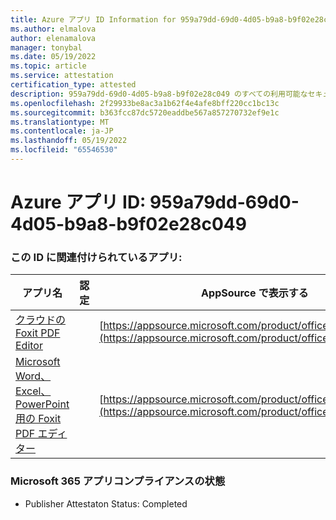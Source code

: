 ```yaml
---
title: Azure アプリ ID Information for 959a79dd-69d0-4d05-b9a8-b9f02e28c049
ms.author: elmalova
author: elenamalova
manager: tonybal
ms.date: 05/19/2022
ms.topic: article
ms.service: attestation
certification_type: attested
description: 959a79dd-69d0-4d05-b9a8-b9f02e28c049 のすべての利用可能なセキュリティとコンプライアンス情報。
ms.openlocfilehash: 2f29933be8ac3a1b62f4e4afe8bff220cc1bc13c
ms.sourcegitcommit: b363fcc87dc5720eaddbe567a857270732ef9e1c
ms.translationtype: MT
ms.contentlocale: ja-JP
ms.lasthandoff: 05/19/2022
ms.locfileid: "65546530"
---
```

# <a name="azure-app-id-959a79dd-69d0-4d05-b9a8-b9f02e28c049"></a>Azure アプリ ID: 959a79dd-69d0-4d05-b9a8-b9f02e28c049


### <a name="apps-associated-with-this-id"></a>この ID に関連付けられているアプリ:
| **アプリ名** | **認定** | **AppSource で表示する** |
|--------------|---------------|-----------------------|
| [クラウドのFoxit PDF Editor ](../forward/WA200003703.md) |  | [https://appsource.microsoft.com/product/office/WA200003703](https://appsource.microsoft.com/product/office/WA200003703) |
| [Microsoft Word、Excel、PowerPoint用の Foxit PDF エディター](../forward/WA200003206.md) |  | [https://appsource.microsoft.com/product/office/WA200003206](https://appsource.microsoft.com/product/office/WA200003206) |

### <a name="microsoft-365-app-compliance-status"></a>Microsoft 365 アプリコンプライアンスの状態
- Publisher Attestaton Status: Completed
